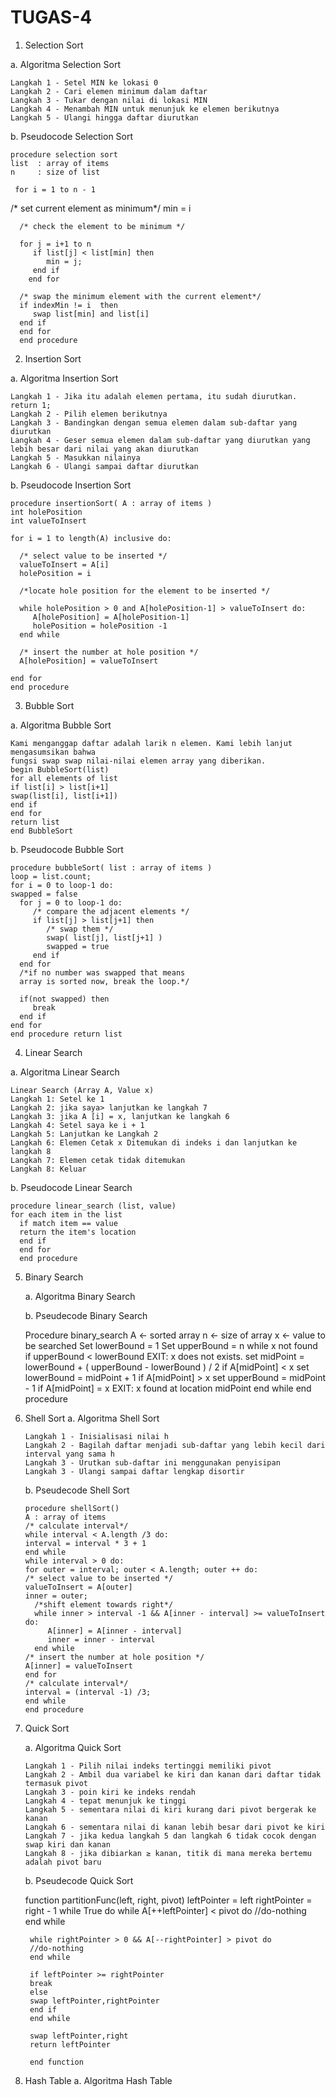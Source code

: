 # TUGAS-4
1. Selection Sort

  a. Algoritma Selection Sort
  
    Langkah 1 - Setel MIN ke lokasi 0
    Langkah 2 - Cari elemen minimum dalam daftar
    Langkah 3 - Tukar dengan nilai di lokasi MIN
    Langkah 4 - Menambah MIN untuk menunjuk ke elemen berikutnya
    Langkah 5 - Ulangi hingga daftar diurutkan
    
  b. Pseudocode Selection Sort
  
    procedure selection sort 
    list  : array of items
    n     : size of list

     for i = 1 to n - 1
   /* set current element as minimum*/
      min = i    
  
      /* check the element to be minimum */

      for j = i+1 to n 
         if list[j] < list[min] then
            min = j;
         end if
        end for

      /* swap the minimum element with the current element*/
      if indexMin != i  then
         swap list[min] and list[i]
      end if
      end for
      end procedure
   
2. Insertion Sort

  a. Algoritma Insertion Sort
  
    Langkah 1 - Jika itu adalah elemen pertama, itu sudah diurutkan. return 1;
    Langkah 2 - Pilih elemen berikutnya
    Langkah 3 - Bandingkan dengan semua elemen dalam sub-daftar yang diurutkan
    Langkah 4 - Geser semua elemen dalam sub-daftar yang diurutkan yang lebih besar dari nilai yang akan diurutkan
    Langkah 5 - Masukkan nilainya
    Langkah 6 - Ulangi sampai daftar diurutkan
    
  b. Pseudocode Insertion Sort
  
    procedure insertionSort( A : array of items )
    int holePosition
    int valueToInsert
	
    for i = 1 to length(A) inclusive do:
	
      /* select value to be inserted */
      valueToInsert = A[i]
      holePosition = i
      
      /*locate hole position for the element to be inserted */
		
      while holePosition > 0 and A[holePosition-1] > valueToInsert do:
         A[holePosition] = A[holePosition-1]
         holePosition = holePosition -1
      end while
		
      /* insert the number at hole position */
      A[holePosition] = valueToInsert
      
    end for
    end procedure
   
3. Bubble Sort

  a. Algoritma Bubble Sort
  
    Kami menganggap daftar adalah larik n elemen. Kami lebih lanjut mengasumsikan bahwa 
    fungsi swap swap nilai-nilai elemen array yang diberikan.
    begin BubbleSort(list)
    for all elements of list
    if list[i] > list[i+1]
    swap(list[i], list[i+1])
    end if
    end for
    return list
    end BubbleSort
    
  b. Pseudocode Bubble Sort
  
    procedure bubbleSort( list : array of items )
    loop = list.count;
    for i = 0 to loop-1 do:
    swapped = false
      for j = 0 to loop-1 do:
         /* compare the adjacent elements */   
         if list[j] > list[j+1] then
            /* swap them */
            swap( list[j], list[j+1] )		 
            swapped = true
         end if  
      end for
      /*if no number was swapped that means 
      array is sorted now, break the loop.*/
      
      if(not swapped) then
         break
      end if   
    end for
    end procedure return list
    
4. Linear Search

  a. Algoritma Linear Search 
  
    Linear Search (Array A, Value x)
    Langkah 1: Setel ke 1
    Langkah 2: jika saya> lanjutkan ke langkah 7
    Langkah 3: jika A [i] = x, lanjutkan ke langkah 6
    Langkah 4: Setel saya ke i + 1
    Langkah 5: Lanjutkan ke Langkah 2
    Langkah 6: Elemen Cetak x Ditemukan di indeks i dan lanjutkan ke langkah 8
    Langkah 7: Elemen cetak tidak ditemukan
    Langkah 8: Keluar
    
  b. Pseudocode Linear Search
  
    procedure linear_search (list, value)
    for each item in the list
      if match item == value
      return the item's location
      end if
      end for
      end procedure
    
5. Binary Search

   a. Algoritma Binary Search
   
   b. Pseudecode Binary Search

 	  Procedure binary_search
  	  A ← sorted array
          n ← size of array
  	  x ← value to be searched
	   Set lowerBound = 1
	   Set upperBound = n 
	   while x not found
       if upperBound < lowerBound 
         EXIT: x does not exists.
       set midPoint = lowerBound + ( upperBound - lowerBound ) / 2
       if A[midPoint] < x
         set lowerBound = midPoint + 1
       if A[midPoint] > x
          set upperBound = midPoint - 1 
       if A[midPoint] = x 
         EXIT: x found at location midPoint
       end while
       end procedure

6. Shell Sort
   a. Algoritma Shell Sort
   
       Langkah 1 - Inisialisasi nilai h
       Langkah 2 - Bagilah daftar menjadi sub-daftar yang lebih kecil dari interval yang sama h
       Langkah 3 - Urutkan sub-daftar ini menggunakan penyisipan
       Langkah 3 - Ulangi sampai daftar lengkap disortir
   b. Pseudecode Shell Sort
   
       procedure shellSort()
       A : array of items 
       /* calculate interval*/
       while interval < A.length /3 do:
       interval = interval * 3 + 1	    
       end while
       while interval > 0 do:
       for outer = interval; outer < A.length; outer ++ do:
       /* select value to be inserted */
       valueToInsert = A[outer]
       inner = outer;
         /*shift element towards right*/
         while inner > interval -1 && A[inner - interval] >= valueToInsert do:
            A[inner] = A[inner - interval]
            inner = inner - interval
         end while
       /* insert the number at hole position */
       A[inner] = valueToInsert
       end for
       /* calculate interval*/
       interval = (interval -1) /3;	  
       end while
       end procedure
7. Quick Sort

   a. Algoritma Quick Sort
   
       Langkah 1 - Pilih nilai indeks tertinggi memiliki pivot
       Langkah 2 - Ambil dua variabel ke kiri dan kanan dari daftar tidak termasuk pivot
       Langkah 3 - poin kiri ke indeks rendah
       Langkah 4 - tepat menunjuk ke tinggi
       Langkah 5 - sementara nilai di kiri kurang dari pivot bergerak ke kanan
       Langkah 6 - sementara nilai di kanan lebih besar dari pivot ke kiri
       Langkah 7 - jika kedua langkah 5 dan langkah 6 tidak cocok dengan swap kiri dan kanan
       Langkah 8 - jika dibiarkan ≥ kanan, titik di mana mereka bertemu adalah pivot baru
     
   b. Pseudecode Quick Sort
   
   	function partitionFunc(left, right, pivot)
   	leftPointer = left
   	rightPointer = right - 1
        while True do
        while A[++leftPointer] < pivot do
        //do-nothing            
        end while
	
        while rightPointer > 0 && A[--rightPointer] > pivot do
        //do-nothing         
        end while
		
        if leftPointer >= rightPointer
        break
        else                
        swap leftPointer,rightPointer
        end if	
        end while 
	
        swap leftPointer,right
        return leftPointer
	
        end function
8. Hash Table 
   a. Algoritma Hash Table
      
